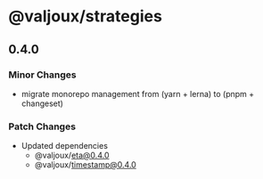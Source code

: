 # @valjoux/strategies

## 0.4.0

### Minor Changes

- migrate monorepo management from (yarn + lerna) to (pnpm + changeset)

### Patch Changes

- Updated dependencies
  - @valjoux/eta@0.4.0
  - @valjoux/timestamp@0.4.0
